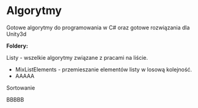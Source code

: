 # Algorytmy
Gotowe algorytmy do programowania w C# oraz gotowe rozwiązania dla Unity3d

**Foldery:** <br>
<p>Listy - wszelkie algorytmy związane z pracami na liście.</p>
<ul>
<li>MixListElements - przemieszanie elementów listy w losową kolejność.</li>
<li>AAAAA</li>
</ul>
<p>Sortowanie</p>
BBBBB
<br/>
